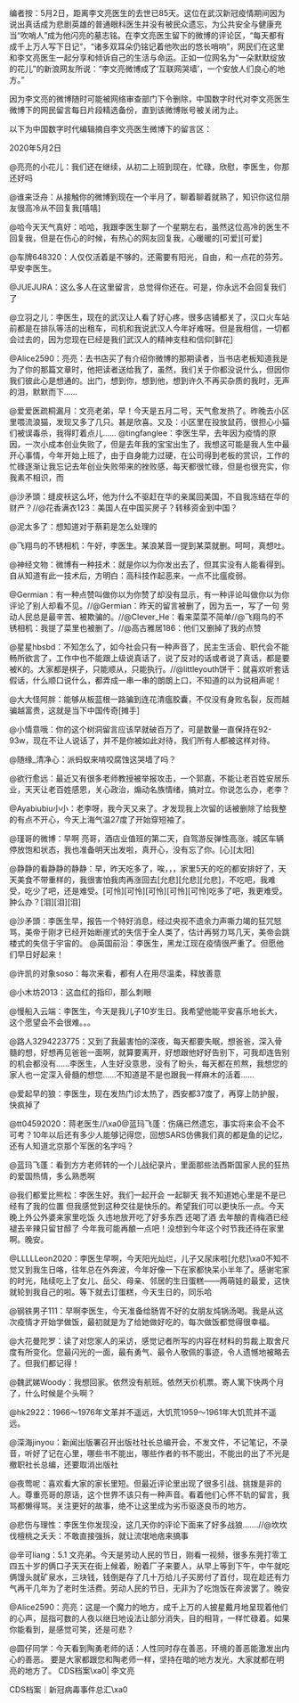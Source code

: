 编者按：5月2日，距离李文亮医生的去世已85天。这位在武汉新冠疫情期间因为说出真话成为悲剧英雄的普通眼科医生并没有被民众遗忘，为公共安全与健康充当“吹哨人”成为他闪亮的墓志铭。在李文亮医生留下的微博的评论区，“每天都有成千上万人写下日记”，“诸多双耳朵仍铭记着他吹出的悠长哨响”，网民们在这里和李文亮医生一起分享和倾诉自己的生活与命运。正如一位网名为“一朵默默绽放的花儿”的新浪网友所说：“李文亮微博成了‘互联网哭墙’，一个安放人们良心的地方。”

因为李文亮的微博随时可能被网络审查部门下令删除，中国数字时代对李文亮医生微博下的网民留言每日片段精选备份，直到该微博账号被关闭为止。 

以下为中国数字时代编辑摘自李文亮医生微博下的留言区：

2020年5月2日

@亮亮的小花儿：我们还在继续，从初二上班到现在，忙碌，欣慰，李医生，你那还好吗

@谁来泛舟：从接触你的微博到现在一个半月了，聊着聊着就熟了，知识你这位朋友很高冷从不回复我[嘻嘻]

@哈今天天气真好：哈哈，我跟李医生聊了一个星期左右，虽然这位高冷的医生不回复我，但是在伤心的时候，有热心的网友回复我，心暖暖的[可爱][可爱]

@车牌648320：人仅仅活着是不够的，还需要有阳光，自由，和一点花的芬芳。 早安李医生。

@JUEJURA：这么多人在这里留言，总觉得你还在。可是，你永远不会回复我们了

@立羽之儿：李医生，现在的武汉让人看了好心疼，很多店铺都关了，汉口火车站前都是在排队等活的出租车，司机和我说武汉人今年好难呀。但是我相信，一切都会过去的，因为您现在已经是我们武汉人的精神支柱和信仰[鲜花]

@Alice2590：亮亮：去书店买了有介绍你微博的那期读者，当书店老板知道我是为了你的那篇文章时，他把读者送给我了，虽然，我们关于你都没说什么，但因你我们彼此心是想通的。出门，想到你，想到他，想到许久不再买杂质的我时，无声的泪，默默而下……

@爱爱医疏桐漏月：文亮老弟，早！今天是五月二号，天气愈发热了。昨晚去小区里喂流浪猫，发现又多了几只。甚是欣喜。又及：小区里在投放鼠药，很担心小猫们被误毒杀，我得盯着点儿…… @tingfanglee：李医生早，去年因为疫情的原因，一次小成本创业失败了，但是去年我的宝宝出生了，我想这可能是我人生中最开心事情，今年开始上班了，由于自身能力过硬，在公司得到老板的赏识，工作的忙碌逐渐让我忘记去年创业失败带来的挫败感，每天都很忙碌，但是也很充实，你我素不相识，而

@沙矛頭：缝皮袄这么坏，他为什么不驱赶在华的亲属回美国，不自我冻结在华的财产？//@花香满衣123：美国人在中国买房子？转移资金到中国？

@泥太多了：想知道对于蔡莉是怎么处理的

@飞翔鸟的不锈相机：午好，李医生。某浪某音一提到某菜就删。呵呵，真想吐。

@神经文物：微博有一种技术：就是你以为你发出去了，但其实没有人能看得到。自从知道有此一技术后，方明白：高科技作起恶来，一点不比瘟疫弱。

@Germian：有一种点赞叫做你以为你赞了却没有显示，有一种评论叫做你以为你评论了别人却看不见。//@Germian：昨天的留言被删了，因为五一，写了一句 劳动人民总是最辛苦、被欺骗的。//@Clever_He：看来菜菜不简单//@飞翔鸟的不锈相机：我提了菜里也被删了。//@高古雅居186：他们又删掉了我的点赞

@星星hbsbd：不知怎么了，如今社会只有一种声音了，民主生活会、职代会不能畅所欲言了，工作中也不能跟上级说真话了，说了反对的话或者说了真话，都是要被K的。大家都是棋子，只能顺从，只能执行。//@littleyouth饼干：就喜欢听套话假话，什么顺口说什么，都弄成一串一串的朗朗上口，不知道的以为说相声呢！

@大大怪阿胖：能够从板蓝根一路骗到连花清瘟胶囊，不仅没有身败名裂，反而越骗越富贵，这就是当下中国传奇[摊手]

@小情意哦：你的这个树洞留言应该早就破百万了，可是数量一直保持在92-93w，现在不让人说话了，并不是你被如此对待，我们所有人都被这样对待。

@随缘_清净心：派蚂蚁来啃咬腐蚀这哭墙了吗？

@欲行愈远：最近又有很多老师教授被举报攻击，一个郭嘉，不能让老百姓安居乐业，天天让老百姓感恩，关心政治，煽动名族情绪，搞对立。你说怎么办，老李？

@Ayabiubiu小小：老李呀，我今天又来了。才发现我上次留的话被删除了给我整的有点不开心，今天上海气温27度了开始穿短袖了。

@瑾哥的微博：早啊 亮哥，酒店业值班的第二天，自驾游反弹性高涨，城区车辆停放饱和状态，我也准备明天出发啦，真开心，没有忘了你。[心][太阳]

@静静的看静静的静静：早，昨天吃多了，唉，，，家里5天的吃的都安排好了，天天美食不带重样的，我很害怕我肉再涨回去[允悲][允悲][允悲]，不吃吧，我难受，吃少了吧，还是难受。[可怜][可怜][可怜][可怜][可怜]吃多了吧，我更难受。肿么办？[泪][泪][泪]

@沙矛頭：李医生早，报告一个特好消息，经过央视不遗余力声嘶力竭的狂咒怒骂，美帝于刚才已经开始断崖式的失信于全人类了，估计再努力骂几天，美帝会跳楼式的失信于宇宙的。 @英国前沿：李医生，黑龙江现在疫情很严重了。但愿他们早日好起来！

@许凯的对象soso：每次来看，都有人在用尽温柔，释放善意

@小木坊2013：这血红的指印，那么刺眼

@慢船入云端：李医生，今天是我儿子10岁生日。我希望他能平安喜乐地长大，这个愿望会不会很难。。。

@路人3294223775：又到了我最害怕的深夜，每天都要失眠，想爸爸，深入骨髓的想，好想再见爸爸一面啊，就算要离开，好想跟他好好告别下，可我却连告别的机会都没有……李医生，人生好没意思，没有了盼头，每天都在煎熬，我想您的家人也一定深入骨髓的想您……不知道是不是也跟我一样麻木的活着……

@爱起早的狼：李医生，现在发热门诊太热了，西安都37度了，再穿上防护服，快疯掉了

@tt04592020：蒋老医生//\xa0@蓝玛飞蓬：伤痛已然遗忘，事实将来会不会不可考？10年以后还有多少人能够记得您，回想SARS仿佛我们真的都是鱼的记忆，还有人知道北京那个军医的名字吗？

@蓝玛飞蓬：看到方方老师转的一个儿战纪录片，里面那些法西斯国家人民的狂热的爱国热情，多么熟悉啊

@我们都爱比熊松：李医生好。我们一起开会 一起聊天 我不知道她心里是不是已经有了我的位置 但我感觉到这种交往是快乐的。希望我们可以更快乐一点。今天晚上外公外婆来家里吃饭 久违地放开吃了好多东西 还喝了酒 去年酿的青梅酒已经褪去辛辣只留甘醇了 今年我可能再酿一点吧！没想到今年这个时节我还待在家里啊。晚安。

@LLLLLeon2020：李医生早啊，今天阳光灿烂，儿子又尿床啦[允悲]\xa0不知不觉又到我生日咯，往年总在外奔波，今年好像一下在家都快呆小半年了。感谢宅家的时光，陆续吃上了女儿、岳父、母亲、邻居的生日蛋糕——两萌娃的最爱，这快就轮到我自己的啦。等下就去订蛋糕，今天生日的，同乐哈

@钢铁男子111：早啊李医生，今天准备给肠胃不好的女朋友炖锅汤喝。我是从这次疫情才开始学做饭，最初就是为了给她做好吃的，每次做饭都觉得很幸福。

@大花曼陀罗：读了对您家人的采访，感觉记者所写的内容在材料的剪裁上取舍尺度有所变化。您最闪光的一面，最有勇气、最令人敬佩的事迹，令人遗憾地被略去了。但我们都记得！

@魏武娣Woody：我想回家。依然没有航班。依然天价机票。寄人篱下快两个月了，什么时候是个头啊？

@hk2922：1966～1976年文革并不遥远，大饥荒1959～1961年大饥荒并不遥远。

@深海jinyou：新闻出版署召开出版社社长总编开会，不发文件，不记笔记，不录音，听好了记在心里，哪些书不能出，哪些作者的书不能出，不能出的出了不光是撤职社长总编，还要取消出版社

@夜莺呢：喜欢看大家的家长里短。但最近评论里出现了很多引战、挑拨是非的人。尊重亮哥的原话，这个世界不该只有一种声音。看着他们心怀不轨的留言，我骂都懒得骂。关注更好的故事，绝不让这里成为劣币驱逐良币的地方。

@悲伤与理性：李医生你发现没，这几天你的评论下面来了好多战狼&#8230;&#8230;.//@坎坎伐檀桃之夭夭：不敢直接强拆，就让流氓地痞来搞事

@辛可liang：5.1 文亮弟。今天是劳动人民的节日，刚看一视频，很多东莞打零工四五十岁的俩口子天天在街上候着，盼着厂子来要人，从早上等到下午，中午就吃俩馒头就矿泉水，三块钱，钱倒是存了几十万给儿子买房付了首付，现在趁还有力气再干几年为了老时生活费。劳动人民的节日，无非为了吃饱饭在奔波罢了。晚安

@Alice2590：亮亮：这是一个魔力的地方，成千上万的人披星戴月地呈现着他们的心声，屈指可数的人夜以继日地设法让部分消失，目的相背，一样忙碌着。如果你能看到，是感觉可笑，还是可悲？

@圆仔同学：今天看到陶勇老师的话：人性同时存在善恶，环境的善恶能激发出内心的善恶。 要是大家都跟您和陶老师一样，坚持在暗的地方发光，大家就都在明亮的地方了。 CDS档案\xa0| 李文亮

CDS档案｜新冠病毒事件总汇\xa0


